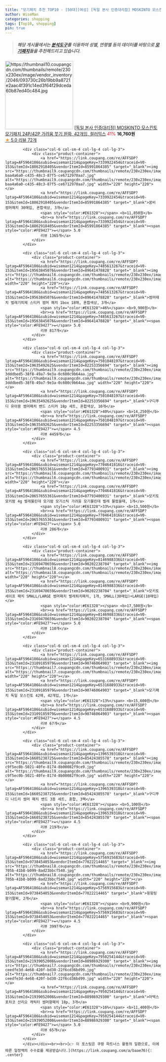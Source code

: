 ```yaml
---
title: "모기패치 추천 TOP10 - [50대][여성] [독일 본사 인증대리점] MOSKINTO 모스킨토 모기패치 24P/42P 가려움 붓기 완화, 42개입, 컬러믹스"
author: WiseMan
categories: shopping
tags: [Top10, shopping]
pin: true
---
```


> ##### 해당 게시물에서는 [**분석도구**](https://itemscout.io/)를 이용하여 **성별**, **연령별** 등의 데이터를 바탕으로 [**모기패치**](https://link.coupang.com/a/baae76)들을 추천해드리고 있습니다.
<div class="container"><div class="row">
            <div class="col-6 col-sm-4 col-lg-4 col-lg-3">
                <div class="product-container">
                    <a href="https://link.coupang.com/re/AFFSDP?lptag=AF5964186&subid=wiseman1214&pageKey=8189931010&traceid=V0-153&itemId=23434535388&vendorItemId=88823866984" target="_blank"><img src="https://thumbnail10.coupangcdn.com/thumbnails/remote/230x230ex/image/vendor_inventory/2046/093730c26b19bb9a8721e2aac4f391c14ed3f64f29dceda60b87ed40c484.jpg" alt="https://thumbnail10.coupangcdn.com/thumbnails/remote/230x230ex/image/vendor_inventory/2046/093730c26b19bb9a8721e2aac4f391c14ed3f64f29dceda60b87ed40c484.jpg" width="220" height="220"></a>
                    <a href="https://link.coupang.com/re/AFFSDP?lptag=AF5964186&subid=wiseman1214&pageKey=8189931010&traceid=V0-153&itemId=23434535388&vendorItemId=88823866984" target="_blank">[독일 본사 인증대리점] MOSKINTO 모스킨토 모기패치 24P/42P 가려움 붓기 완화, 42개입, 컬러믹스</a>
                    <span style="color:#E61328">41%</span> <b>16,760원</b>
                    <br><a href="https://link.coupang.com/re/AFFSDP?lptag=AF5964186&subid=wiseman1214&pageKey=8189931010&traceid=V0-153&itemId=23434535388&vendorItemId=88823866984" target="_blank"><span style="color:#FE9427">★</span> 5.0
                    리뷰 72개</a>
                </div>
            </div>
            
            <div class="col-6 col-sm-4 col-lg-4 col-lg-3">
                <div class="product-container">
                    <a href="https://link.coupang.com/re/AFFSDP?lptag=AF5964186&subid=wiseman1214&pageKey=7339922454&traceid=V0-153&itemId=18862918405&vendorItemId=85991864385" target="_blank"><img src="https://thumbnail9.coupangcdn.com/thumbnails/remote/230x230ex/image/retail/images/233127296731749-baa4a6a0-c435-48c3-87f5-ce6712970aa7.jpg" alt="https://thumbnail9.coupangcdn.com/thumbnails/remote/230x230ex/image/retail/images/233127296731749-baa4a6a0-c435-48c3-87f5-ce6712970aa7.jpg" width="220" height="220"></a>
                    <a href="https://link.coupang.com/re/AFFSDP?lptag=AF5964186&subid=wiseman1214&pageKey=7339922454&traceid=V0-153&itemId=18862918405&vendorItemId=85991864385" target="_blank">꿈비 썸머패치 30매입, 혼합색상, 3개</a>
                    <span style="color:#E61328"></span> <b>11,850원</b>
                    <br><a href="https://link.coupang.com/re/AFFSDP?lptag=AF5964186&subid=wiseman1214&pageKey=7339922454&traceid=V0-153&itemId=18862918405&vendorItemId=85991864385" target="_blank"><span style="color:#FE9427">★</span> 5.0
                    리뷰 1365개</a>
                </div>
            </div>
            
            <div class="col-6 col-sm-4 col-lg-4 col-lg-3">
                <div class="product-container">
                    <a href="https://link.coupang.com/re/AFFSDP?lptag=AF5964186&subid=wiseman1214&pageKey=7485613267&traceid=V0-153&itemId=19563845076&vendorItemId=89641478828" target="_blank"><img src="https://thumbnail6.coupangcdn.com/thumbnails/remote/230x230ex/image/vendor_inventory/0353/be63cce5de2ccb80524ae0b899915f15ea3f6c436a040ea30d4ba6345ca4.png" alt="https://thumbnail6.coupangcdn.com/thumbnails/remote/230x230ex/image/vendor_inventory/0353/be63cce5de2ccb80524ae0b899915f15ea3f6c436a040ea30d4ba6345ca4.png" width="220" height="220"></a>
                    <a href="https://link.coupang.com/re/AFFSDP?lptag=AF5964186&subid=wiseman1214&pageKey=7485613267&traceid=V0-153&itemId=19563845076&vendorItemId=89641478828" target="_blank">썸머때치 벌레기피제 스티커 썸머 패치 1box 18매, 혼합색상, 3개</a>
                    <span style="color:#E61328">46%</span> <b>9,900원</b>
                    <br><a href="https://link.coupang.com/re/AFFSDP?lptag=AF5964186&subid=wiseman1214&pageKey=7485613267&traceid=V0-153&itemId=19563845076&vendorItemId=89641478828" target="_blank"><span style="color:#FE9427">★</span> 5.0
                    리뷰 817개</a>
                </div>
            </div>
            
            <div class="col-6 col-sm-4 col-lg-4 col-lg-3">
                <div class="product-container">
                    <a href="https://link.coupang.com/re/AFFSDP?lptag=AF5964186&subid=wiseman1214&pageKey=7501048197&traceid=V0-153&itemId=19635492625&vendorItemId=82253356694" target="_blank"><img src="https://thumbnail9.coupangcdn.com/thumbnails/remote/230x230ex/image/retail/images/751614221453126-3dddbed5-38f8-49a7-9e3a-0c600c9b64aa.jpg" alt="https://thumbnail9.coupangcdn.com/thumbnails/remote/230x230ex/image/retail/images/751614221453126-3dddbed5-38f8-49a7-9e3a-0c600c9b64aa.jpg" width="220" height="220"></a>
                    <a href="https://link.coupang.com/re/AFFSDP?lptag=AF5964186&subid=wiseman1214&pageKey=7501048197&traceid=V0-153&itemId=19635492625&vendorItemId=82253356694" target="_blank">구디푸디 유아용 썸머패치 밴드 스티커 18p 세트, 혼합색상, 10개</a>
                    <span style="color:#E61328">40%</span> <b>14,250원</b>
                    <br><a href="https://link.coupang.com/re/AFFSDP?lptag=AF5964186&subid=wiseman1214&pageKey=7501048197&traceid=V0-153&itemId=19635492625&vendorItemId=82253356694" target="_blank"><span style="color:#FE9427">★</span> 4.5
                    리뷰 4459개</a>
                </div>
            </div>
            
            <div class="col-6 col-sm-4 col-lg-4 col-lg-3">
                <div class="product-container">
                    <a href="https://link.coupang.com/re/AFFSDP?lptag=AF5964186&subid=wiseman1214&pageKey=7704641816&traceid=V0-153&itemId=20657655361&vendorItemId=87793400931" target="_blank"><img src="https://thumbnail6.coupangcdn.com/thumbnails/remote/230x230ex/image/vendor_inventory/646c/dab81e19ea0b5859904518ba45987d7a80718225679fb4bdf1ef935b7c0a.jpg" alt="https://thumbnail6.coupangcdn.com/thumbnails/remote/230x230ex/image/vendor_inventory/646c/dab81e19ea0b5859904518ba45987d7a80718225679fb4bdf1ef935b7c0a.jpg" width="220" height="220"></a>
                    <a href="https://link.coupang.com/re/AFFSDP?lptag=AF5964186&subid=wiseman1214&pageKey=7704641816&traceid=V0-153&itemId=20657655361&vendorItemId=87793400931" target="_blank">모키토 모키밤 4g 벌레물린데 모기밤 모기스틱 가려움 모기물린데 벌레 물렸을때, 1개</a>
                    <span style="color:#E61328">33%</span> <b>13,500원</b>
                    <br><a href="https://link.coupang.com/re/AFFSDP?lptag=AF5964186&subid=wiseman1214&pageKey=7704641816&traceid=V0-153&itemId=20657655361&vendorItemId=87793400931" target="_blank"><span style="color:#FE9427">★</span> 5.0
                    리뷰 286개</a>
                </div>
            </div>
            
            <div class="col-6 col-sm-4 col-lg-4 col-lg-3">
                <div class="product-container">
                    <a href="https://link.coupang.com/re/AFFSDP?lptag=AF5964186&subid=wiseman1214&pageKey=8146988336&traceid=V0-153&itemId=23169470659&vendorItemId=90202238704" target="_blank"><img src="https://thumbnail8.coupangcdn.com/thumbnails/remote/230x230ex/image/vendor_inventory/2200/0856905d4475b41c9557dae5ca4fc6c2d4308867123acd31d564c85d9ad2.jpg" alt="https://thumbnail8.coupangcdn.com/thumbnails/remote/230x230ex/image/vendor_inventory/2200/0856905d4475b41c9557dae5ca4fc6c2d4308867123acd31d564c85d9ad2.jpg" width="220" height="220"></a>
                    <a href="https://link.coupang.com/re/AFFSDP?lptag=AF5964186&subid=wiseman1214&pageKey=8146988336&traceid=V0-153&itemId=23169470659&vendorItemId=90202238704" target="_blank">모키토 세이프 패치 SMALL/LARGE 썸머패치 벌레퇴치패치, 1개, SMALL(30매입)+LARGE(10매입)</a>
                    <span style="color:#E61328"></span> <b>17,500원</b>
                    <br><a href="https://link.coupang.com/re/AFFSDP?lptag=AF5964186&subid=wiseman1214&pageKey=8146988336&traceid=V0-153&itemId=23169470659&vendorItemId=90202238704" target="_blank"><span style="color:#FE9427">★</span> 5.0
                    리뷰 110개</a>
                </div>
            </div>
            
            <div class="col-6 col-sm-4 col-lg-4 col-lg-3">
                <div class="product-container">
                    <a href="https://link.coupang.com/re/AFFSDP?lptag=AF5964186&subid=wiseman1214&pageKey=6531688933&traceid=V0-153&itemId=23109185979&vendorItemId=90746064903" target="_blank"><img src="https://thumbnail7.coupangcdn.com/thumbnails/remote/230x230ex/image/vendor_inventory/8a90/a1e1427f1760f773f7a4f73f9e2d9ac6b27f0c28880dabce685b7447761d.jpg" alt="https://thumbnail7.coupangcdn.com/thumbnails/remote/230x230ex/image/vendor_inventory/8a90/a1e1427f1760f773f7a4f73f9e2d9ac6b27f0c28880dabce685b7447761d.jpg" width="220" height="220"></a>
                    <a href="https://link.coupang.com/re/AFFSDP?lptag=AF5964186&subid=wiseman1214&pageKey=6531688933&traceid=V0-153&itemId=23109185979&vendorItemId=90746064903" target="_blank">모기패치 독일 모스킨토 42매, 42개입, 1개</a>
                    <span style="color:#E61328">13%</span> <b>15,600원</b>
                    <br><a href="https://link.coupang.com/re/AFFSDP?lptag=AF5964186&subid=wiseman1214&pageKey=6531688933&traceid=V0-153&itemId=23109185979&vendorItemId=90746064903" target="_blank"><span style="color:#FE9427">★</span> 4.5
                    리뷰 67개</a>
                </div>
            </div>
            
            <div class="col-6 col-sm-4 col-lg-4 col-lg-3">
                <div class="product-container">
                    <a href="https://link.coupang.com/re/AFFSDP?lptag=AF5964186&subid=wiseman1214&pageKey=1396539318&traceid=V0-153&itemId=16605238725&vendorItemId=85424385578" target="_blank"><img src="https://thumbnail9.coupangcdn.com/thumbnails/remote/230x230ex/image/retail/images/786198201192351-c9f5ec0b-5021-40fe-8174-8b00082f9ce9.jpg" alt="https://thumbnail9.coupangcdn.com/thumbnails/remote/230x230ex/image/retail/images/786198201192351-c9f5ec0b-5021-40fe-8174-8b00082f9ce9.jpg" width="220" height="220"></a>
                    <a href="https://link.coupang.com/re/AFFSDP?lptag=AF5964186&subid=wiseman1214&pageKey=1396539318&traceid=V0-153&itemId=16605238725&vendorItemId=85424385578" target="_blank">구디푸디 나드리 썸머 패치 밴드 3종 세트, 혼합, 3팩</a>
                    <span style="color:#E61328"></span> <b>5,100원</b>
                    <br><a href="https://link.coupang.com/re/AFFSDP?lptag=AF5964186&subid=wiseman1214&pageKey=1396539318&traceid=V0-153&itemId=16605238725&vendorItemId=85424385578" target="_blank"><span style="color:#FE9427">★</span> 4.5
                    리뷰 219개</a>
                </div>
            </div>
            
            <div class="col-6 col-sm-4 col-lg-4 col-lg-3">
                <div class="product-container">
                    <a href="https://link.coupang.com/re/AFFSDP?lptag=AF5964186&subid=wiseman1214&pageKey=5756915683&traceid=V0-153&itemId=9738454053&vendorItemId=77022214465" target="_blank"><img src="https://thumbnail8.coupangcdn.com/thumbnails/remote/230x230ex/image/retail/images/2021/06/29/17/6/4dc8f5ed-705b-41b8-b099-8ad23bbcf540.jpg" alt="https://thumbnail8.coupangcdn.com/thumbnails/remote/230x230ex/image/retail/images/2021/06/29/17/6/4dc8f5ed-705b-41b8-b099-8ad23bbcf540.jpg" width="220" height="220"></a>
                    <a href="https://link.coupang.com/re/AFFSDP?lptag=AF5964186&subid=wiseman1214&pageKey=5756915683&traceid=V0-153&itemId=9738454053&vendorItemId=77022214465" target="_blank">윙윙링 향기팔찌, 2개</a>
                    <span style="color:#E61328"></span> <b>9,900원</b>
                    <br><a href="https://link.coupang.com/re/AFFSDP?lptag=AF5964186&subid=wiseman1214&pageKey=5756915683&traceid=V0-153&itemId=9738454053&vendorItemId=77022214465" target="_blank"><span style="color:#FE9427">★</span> 4.5
                    리뷰 3997개</a>
                </div>
            </div>
            
            <div class="col-6 col-sm-4 col-lg-4 col-lg-3">
                <div class="product-container">
                    <a href="https://link.coupang.com/re/AFFSDP?lptag=AF5964186&subid=wiseman1214&pageKey=7950254144&traceid=V0-153&itemId=21939052008&vendorItemId=88986929300" target="_blank"><img src="https://thumbnail7.coupangcdn.com/thumbnails/remote/230x230ex/image/retail/images/358703254016024-ceedfe3d-4e68-420f-bd30-22f6cd36bd99.jpg" alt="https://thumbnail7.coupangcdn.com/thumbnails/remote/230x230ex/image/retail/images/358703254016024-ceedfe3d-4e68-420f-bd30-22f6cd36bd99.jpg" width="220" height="220"></a>
                    <a href="https://link.coupang.com/re/AFFSDP?lptag=AF5964186&subid=wiseman1214&pageKey=7950254144&traceid=V0-153&itemId=21939052008&vendorItemId=88986929300" target="_blank">아텍스 포차코 산리오 캐릭터 썸머향패치 18p, 3개</a>
                    <span style="color:#E61328">16%</span> <b>11,400원</b>
                    <br><a href="https://link.coupang.com/re/AFFSDP?lptag=AF5964186&subid=wiseman1214&pageKey=7950254144&traceid=V0-153&itemId=21939052008&vendorItemId=88986929300" target="_blank"><span style="color:#FE9427">★</span> 5.0
                    리뷰 65개</a>
                </div>
            </div>
            </div></div><br><br>[👉 이 포스팅은 쿠팡 파트너스 활동의 일환으로, 이에 따른 일정액의 수수료를 제공받습니다.](https://link.coupang.com/a/baae76){: .center}